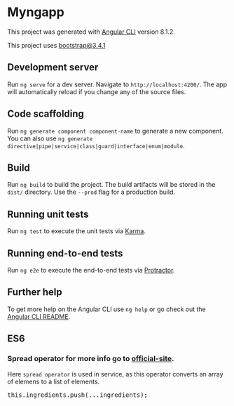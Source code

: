 # Myngapp

This project was generated with [Angular CLI](https://github.com/angular/angular-cli) version 8.1.2.

This project uses bootstrap@3.4.1

## Development server

Run `ng serve` for a dev server. Navigate to `http://localhost:4200/`. The app will automatically reload if you change any of the source files.

## Code scaffolding

Run `ng generate component component-name` to generate a new component. You can also use `ng generate directive|pipe|service|class|guard|interface|enum|module`.

## Build

Run `ng build` to build the project. The build artifacts will be stored in the `dist/` directory. Use the `--prod` flag for a production build.

## Running unit tests

Run `ng test` to execute the unit tests via [Karma](https://karma-runner.github.io).

## Running end-to-end tests

Run `ng e2e` to execute the end-to-end tests via [Protractor](http://www.protractortest.org/).

## Further help

To get more help on the Angular CLI use `ng help` or go check out the [Angular CLI README](https://github.com/angular/angular-cli/blob/master/README.md).

## ES6

### Spread operator for more info go to [official-site](https://developer.mozilla.org/en-US/docs/Web/JavaScript/Reference/Operators/Spread_syntax).
Here `spread operator` is used in service, as this operator converts an array of elemens to a list of elements.

<pre>
this.ingredients.push(...ingredients);
</pre>
